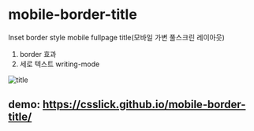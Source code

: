 # mobile-border-title
Inset border style mobile fullpage title(모바일 가변 풀스크린 레이아웃)
1. border 효과
2. 세로 텍스트 writing-mode   

![title](https://user-images.githubusercontent.com/24298382/138104679-5d2653cc-72ac-469a-9aa1-86c0a50affaf.png)

## demo: https://csslick.github.io/mobile-border-title/
